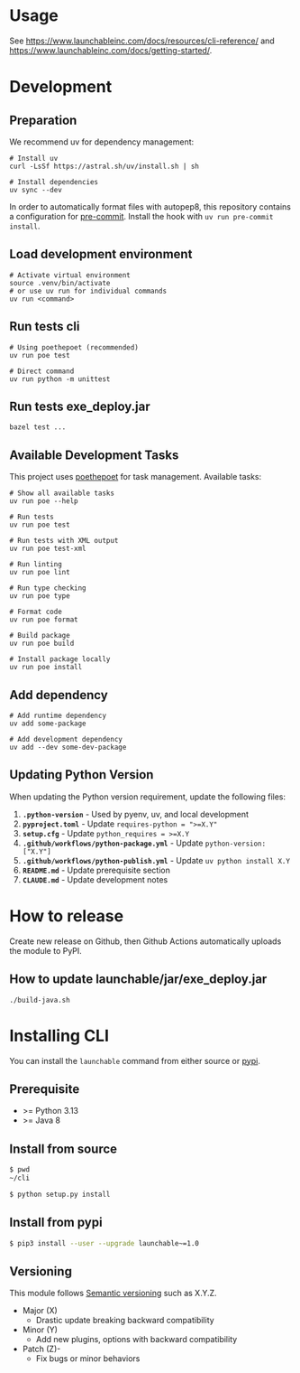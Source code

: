# Usage

See https://www.launchableinc.com/docs/resources/cli-reference/ and
https://www.launchableinc.com/docs/getting-started/.

# Development

## Preparation

We recommend uv for dependency management:

```shell
# Install uv
curl -LsSf https://astral.sh/uv/install.sh | sh

# Install dependencies
uv sync --dev
```

In order to automatically format files with autopep8, this repository contains a
configuration for [pre-commit](https://pre-commit.com). Install the hook with
`uv run pre-commit install`.

## Load development environment

```shell
# Activate virtual environment
source .venv/bin/activate
# or use uv run for individual commands
uv run <command>
```

## Run tests cli

```shell
# Using poethepoet (recommended)
uv run poe test

# Direct command
uv run python -m unittest
```

## Run tests exe_deploy.jar

```
bazel test ...
```

## Available Development Tasks

This project uses [poethepoet](https://poethepoet.natn.io/) for task management. Available tasks:

```shell
# Show all available tasks
uv run poe --help

# Run tests
uv run poe test

# Run tests with XML output
uv run poe test-xml

# Run linting
uv run poe lint

# Run type checking
uv run poe type

# Format code
uv run poe format

# Build package
uv run poe build

# Install package locally
uv run poe install
```

## Add dependency

```shell
# Add runtime dependency
uv add some-package

# Add development dependency  
uv add --dev some-dev-package
```

## Updating Python Version

When updating the Python version requirement, update the following files:

1. **`.python-version`** - Used by pyenv, uv, and local development
2. **`pyproject.toml`** - Update `requires-python = ">=X.Y"`
3. **`setup.cfg`** - Update `python_requires = >=X.Y`
4. **`.github/workflows/python-package.yml`** - Update `python-version: ["X.Y"]`
5. **`.github/workflows/python-publish.yml`** - Update `uv python install X.Y`
6. **`README.md`** - Update prerequisite section
7. **`CLAUDE.md`** - Update development notes

# How to release

Create new release on Github, then Github Actions automatically uploads the
module to PyPI.

## How to update launchable/jar/exe_deploy.jar

```
./build-java.sh
```

# Installing CLI

You can install the `launchable` command from either source or [pypi](https://pypi.org/project/launchable/).

## Prerequisite

- \>= Python 3.13
- \>= Java 8

## Install from source

```sh
$ pwd
~/cli

$ python setup.py install
```

## Install from pypi

```sh
$ pip3 install --user --upgrade launchable~=1.0
```

## Versioning

This module follows [Semantic versioning](https://semver.org/) such as X.Y.Z.

* Major (X)
  * Drastic update breaking backward compatibility
* Minor (Y)
  * Add new plugins, options with backward compatibility
* Patch (Z)-
  * Fix bugs or minor behaviors
